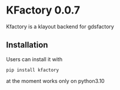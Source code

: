 # KFactory 0.0.7

Kfactory is a klayout backend for gdsfactory

## Installation

Users can install it with

```
pip install kfactory
```


at the moment works only on python3.10

